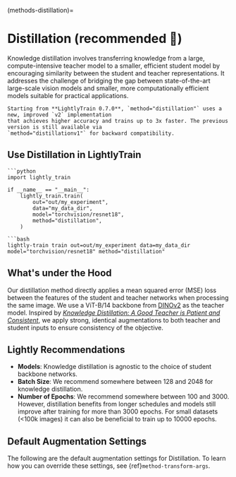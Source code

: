 (methods-distillation)=

# Distillation (recommended 🚀)

Knowledge distillation involves transferring knowledge from a large, compute-intensive teacher model to a smaller, efficient student model by encouraging similarity between the student and teacher representations. It addresses the challenge of bridging the gap between state-of-the-art large-scale vision models and smaller, more computationally efficient models suitable for practical applications.

```{note}
Starting from **LightlyTrain 0.7.0**, `method="distillation"` uses a new, improved `v2` implementation
that achieves higher accuracy and trains up to 3x faster. The previous version is still available via
`method="distillationv1"` for backward compatibility.
```

## Use Distillation in LightlyTrain

````{tab} Python
```python
import lightly_train

if __name__ == "__main__":
    lightly_train.train(
        out="out/my_experiment", 
        data="my_data_dir",
        model="torchvision/resnet18",
        method="distillation",
    )
````

````{tab} Command Line
```bash
lightly-train train out=out/my_experiment data=my_data_dir model="torchvision/resnet18" method="distillation"
````

## What's under the Hood

Our distillation method directly applies a mean squared error (MSE) loss between the features of the student and teacher networks when processing the same image. We use a ViT-B/14 backbone from [DINOv2](https://arxiv.org/pdf/2304.07193) as the teacher model. Inspired by [*Knowledge Distillation: A Good Teacher is Patient and Consistent*](https://arxiv.org/abs/2106.05237), we apply strong, identical augmentations to both teacher and student inputs to ensure consistency of the objective.

## Lightly Recommendations

- **Models**: Knowledge distillation is agnostic to the choice of student backbone networks.
- **Batch Size**: We recommend somewhere between 128 and 2048 for knowledge distillation.
- **Number of Epochs**: We recommend somewhere between 100 and 3000. However, distillation benefits from longer schedules and models still improve after training for more than 3000 epochs. For small datasets (\<100k images) it can also be beneficial to train up to 10000 epochs.

## Default Augmentation Settings

The following are the default augmentation settings for Distillation. To learn how you can override these settings, see {ref}`method-transform-args`.

```{include} _auto/distillation_transform_args.md
```
